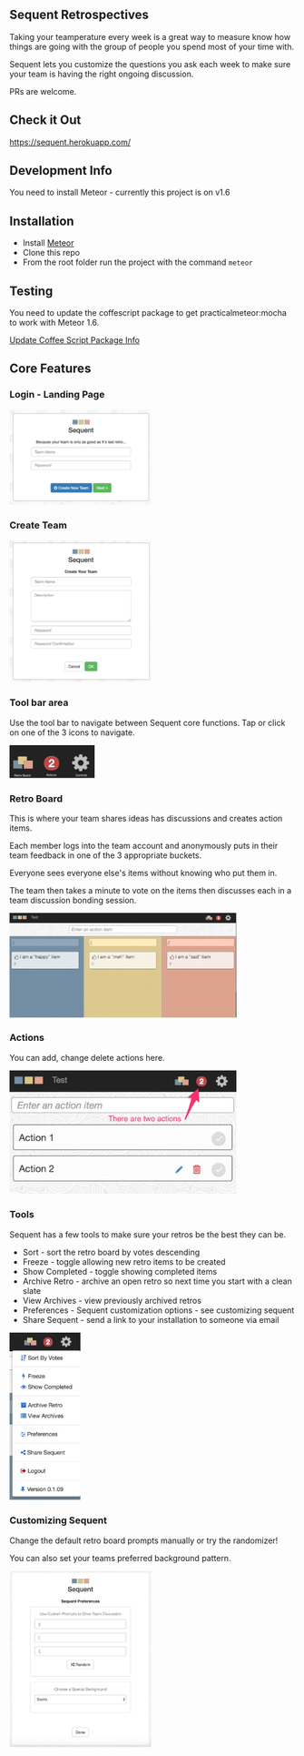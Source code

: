 ## Sequent Retrospectives 

Taking your teamperature every week is a great way to measure know how things are going with the group of people you spend most of your time with.

Sequent lets you customize the questions you ask each week to make sure your team is having the right ongoing discussion. 

PRs are welcome.

## Check it Out

https://sequent.herokuapp.com/

## Development Info

You need to install Meteor - currently this project is on v1.6

## Installation

- Install [Meteor](https://www.meteor.com)
- Clone this repo 
- From the root folder run the project with the command `meteor`

## Testing

You need to update the coffescript package to get practicalmeteor:mocha to work with Meteor 1.6.

[Update Coffee Script Package Info](https://forums.meteor.com/t/mocha-tests-not-working-after-upgrade-to-1-6/40221)

## Core Features

### Login - Landing Page

<img src="/private/login.jpg" width="250">

### Create Team

<img src="/private/create-team.jpg" width="250">

### Tool bar area

Use the tool bar to navigate between Sequent core functions. Tap or click on one of the 3 icons to navigate. 

<img src="/private/toolbar.jpg" width="150">

### Retro Board

This is where your team shares ideas has discussions and creates action items.

Each member logs into the team account and anonymously puts in their team feedback in one of the 3 appropriate buckets.

Everyone sees everyone else's items without knowing who put them in. 

The team then takes a minute to vote on the items then discusses each in a team discussion bonding session.

<img src="/private/main_board.jpg" width="400">

### Actions

You can add, change delete actions here.

<img src="/private/actions.jpg" width="400">

### Tools

Sequent has a few tools to make sure your retros be the best they can be.

- Sort - sort the retro board by votes descending
- Freeze - toggle allowing new retro items to be created
- Show Completed - toggle showing completed items
- Archive Retro - archive an open retro so next time you start with a clean slate
- View Archives - view previously archived retros
- Preferences - Sequent customization options - see customizing sequent
- Share Sequent - send a link to your installation to someone via email

<img src="/private/tools.jpg" width="125">

### Customizing Sequent

Change the default retro board prompts manually or try the randomizer!

You can also set your teams preferred background pattern. 

<img src="/private/custom.jpg" width="250">